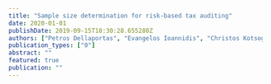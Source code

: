 ```yaml
---
title: "Sample size determination for risk-based tax auditing"
date: 2020-01-01
publishDate: 2019-09-15T18:30:28.655280Z
authors: ["Petros Dellaportas", "Evangelos Ioannidis", "Christos Kotsogiannis"]
publication_types: ["0"]
abstract: ""
featured: true
publication: ""
---
```


